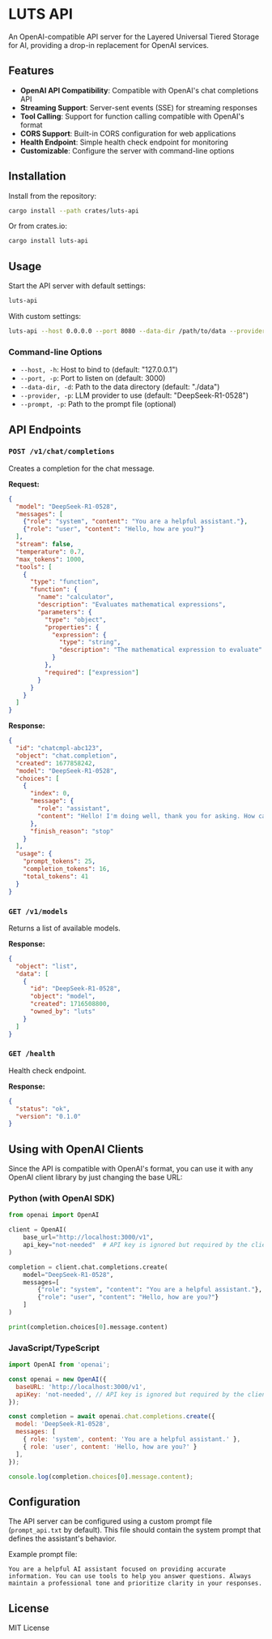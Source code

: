 # LUTS API

An OpenAI-compatible API server for the Layered Universal Tiered Storage for AI, providing a drop-in replacement for OpenAI services.

## Features

- **OpenAI API Compatibility**: Compatible with OpenAI's chat completions API
- **Streaming Support**: Server-sent events (SSE) for streaming responses
- **Tool Calling**: Support for function calling compatible with OpenAI's format
- **CORS Support**: Built-in CORS configuration for web applications
- **Health Endpoint**: Simple health check endpoint for monitoring
- **Customizable**: Configure the server with command-line options

## Installation

Install from the repository:

```bash
cargo install --path crates/luts-api
```

Or from crates.io:

```bash
cargo install luts-api
```

## Usage

Start the API server with default settings:

```bash
luts-api
```

With custom settings:

```bash
luts-api --host 0.0.0.0 --port 8080 --data-dir /path/to/data --provider DeepSeek-R1-0528 --prompt /path/to/prompt.txt
```

### Command-line Options

- `--host, -h`: Host to bind to (default: "127.0.0.1")
- `--port, -p`: Port to listen on (default: 3000)
- `--data-dir, -d`: Path to the data directory (default: "./data")
- `--provider, -p`: LLM provider to use (default: "DeepSeek-R1-0528")
- `--prompt, -p`: Path to the prompt file (optional)

## API Endpoints

### `POST /v1/chat/completions`

Creates a completion for the chat message.

**Request:**

```json
{
  "model": "DeepSeek-R1-0528",
  "messages": [
    {"role": "system", "content": "You are a helpful assistant."},
    {"role": "user", "content": "Hello, how are you?"}
  ],
  "stream": false,
  "temperature": 0.7,
  "max_tokens": 1000,
  "tools": [
    {
      "type": "function",
      "function": {
        "name": "calculator",
        "description": "Evaluates mathematical expressions",
        "parameters": {
          "type": "object",
          "properties": {
            "expression": {
              "type": "string",
              "description": "The mathematical expression to evaluate"
            }
          },
          "required": ["expression"]
        }
      }
    }
  ]
}
```

**Response:**

```json
{
  "id": "chatcmpl-abc123",
  "object": "chat.completion",
  "created": 1677858242,
  "model": "DeepSeek-R1-0528",
  "choices": [
    {
      "index": 0,
      "message": {
        "role": "assistant",
        "content": "Hello! I'm doing well, thank you for asking. How can I assist you today?"
      },
      "finish_reason": "stop"
    }
  ],
  "usage": {
    "prompt_tokens": 25,
    "completion_tokens": 16,
    "total_tokens": 41
  }
}
```

### `GET /v1/models`

Returns a list of available models.

**Response:**

```json
{
  "object": "list",
  "data": [
    {
      "id": "DeepSeek-R1-0528",
      "object": "model",
      "created": 1716508800,
      "owned_by": "luts"
    }
  ]
}
```

### `GET /health`

Health check endpoint.

**Response:**

```json
{
  "status": "ok",
  "version": "0.1.0"
}
```

## Using with OpenAI Clients

Since the API is compatible with OpenAI's format, you can use it with any OpenAI client library by just changing the base URL:

### Python (with OpenAI SDK)

```python
from openai import OpenAI

client = OpenAI(
    base_url="http://localhost:3000/v1",
    api_key="not-needed"  # API key is ignored but required by the client
)

completion = client.chat.completions.create(
    model="DeepSeek-R1-0528",
    messages=[
        {"role": "system", "content": "You are a helpful assistant."},
        {"role": "user", "content": "Hello, how are you?"}
    ]
)

print(completion.choices[0].message.content)
```

### JavaScript/TypeScript

```javascript
import OpenAI from 'openai';

const openai = new OpenAI({
  baseURL: 'http://localhost:3000/v1',
  apiKey: 'not-needed', // API key is ignored but required by the client
});

const completion = await openai.chat.completions.create({
  model: 'DeepSeek-R1-0528',
  messages: [
    { role: 'system', content: 'You are a helpful assistant.' },
    { role: 'user', content: 'Hello, how are you?' }
  ],
});

console.log(completion.choices[0].message.content);
```

## Configuration

The API server can be configured using a custom prompt file (`prompt_api.txt` by default). This file should contain the system prompt that defines the assistant's behavior.

Example prompt file:
```
You are a helpful AI assistant focused on providing accurate information. You can use tools to help you answer questions. Always maintain a professional tone and prioritize clarity in your responses.
```

## License

MIT License